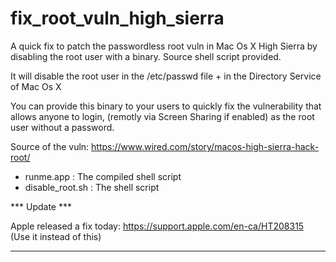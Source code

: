# fix_root_vuln_high_sierra
A quick fix to patch the passwordless root vuln in Mac Os X High Sierra by disabling the root user with a binary. 
Source shell script provided.

It will disable the root user in the /etc/passwd file + in the Directory Service of Mac Os X

You can provide this binary to your users to quickly fix the vulnerability that allows anyone to login, (remotly via Screen Sharing if enabled) as the root user without a password.

Source of the vuln:
https://www.wired.com/story/macos-high-sierra-hack-root/

* runme.app : The compiled shell script
* disable_root.sh : The shell script

*** Update ***

Apple released a fix today:
https://support.apple.com/en-ca/HT208315
(Use it instead of this)
***************
